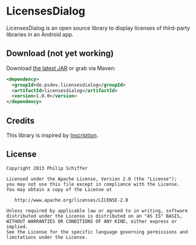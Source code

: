 LicensesDialog
===================

LicensesDialog is an open source library to display licenses of third-party libraries in an Android app.


Download (not yet working)
--------

Download [the latest JAR][1] or grab via Maven:

```xml
<dependency>
  <groupId>de.psdev.licensesdialog</groupId>
  <artifactId>licensesdialog</artifactId>
  <version>1.0.0</version>
</dependency>
```


Credits
-------

This library is inspired by [Inscription][2].


License
-------

    Copyright 2013 Philip Schiffer

    Licensed under the Apache License, Version 2.0 (the "License");
    you may not use this file except in compliance with the License.
    You may obtain a copy of the License at

       http://www.apache.org/licenses/LICENSE-2.0

    Unless required by applicable law or agreed to in writing, software
    distributed under the License is distributed on an "AS IS" BASIS,
    WITHOUT WARRANTIES OR CONDITIONS OF ANY KIND, either express or implied.
    See the License for the specific language governing permissions and
    limitations under the License.

[1]: http://repository.sonatype.org/service/local/artifact/maven/redirect?r=central-proxy&g=de.psdev.licensesdialog&a=licensesdialog&v=LATEST
[2]: https://github.com/MartinvanZ/Inscription
